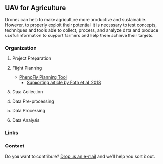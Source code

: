 ## UAV for Agriculture 

Drones can help to make agriculture more productive and sustainable. However, to
properly exploit their potential,  it is necessary to test concepts, techniques and tools able to collect, process, and analyze data and produce useful information to support farmers and help them achieve their targets.

### Organization

1. Project Preparation

2. Flight Planning
   - [PhenoFly Planning Tool](https://shiny.usys.ethz.ch/PhenoFlyPlanningTool/)
     - [Supporting article by Roth et al, 2018](https://pubmed.ncbi.nlm.nih.gov/30598692/)

3. Data Collection

4. Data Pre-processing

5. Data Processing

6. Data Analysis


### Links

### Contact

Do you want to contribute? [Drop us an e-mail](mailto:rs4all@zohomail.com) and we’ll help you sort it out.

